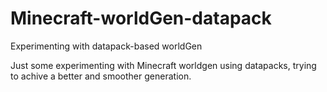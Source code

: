 # Minecraft-worldGen-datapack
Experimenting with datapack-based worldGen

Just some experimenting with Minecraft worldgen using datapacks, trying to achive a better and smoother generation.
